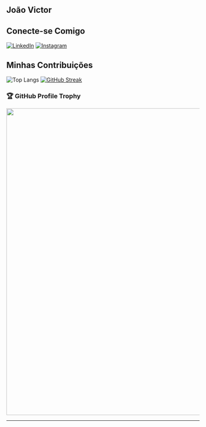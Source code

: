 ## João Victor
## Conecte-se Comigo
[![LinkedIn](https://img.shields.io/badge/LinkedIn-black?style=for-the-badge&logo=linkedin&logoColor=blue)](https://www.linkedin.com/in/victor-oliveira-969a15210/)
[![Instagram](https://img.shields.io/badge/-Instagram-black?style=for-the-badge&logo=instagram&logoColor=purple)](https://www.instagram.com/Olv.vikitor/)
## Minhas Contribuições 
![Top Langs](https://github-readme-stats-git-masterrstaa-rickstaa.vercel.app/api/top-langs/?username=olvvikitor&layout=compact&bg_color=000&border_color=30A3DC&title_color=E94D5F&text_color=FFF)
[![GitHub Streak](https://streak-stats.demolab.com/?user=olvvikitor&theme=bear&background=000&border=30A3DC&dates=FFF)](https://git.io/streak-stats)
### 🏆 GitHub Profile Trophy

<p align="center">
  <a
    href="https://github.com/ryo-ma/olvvikitor"
    title="repositório de troféus"
  >
    <img
      width="800"
      src="https://github-profile-trophy.vercel.app/?username=iuricode&column=8&theme=darkhub&no-frame=true&no-bg=true"
    />
  </a>
</p>

---

